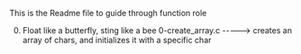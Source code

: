 This is the Readme file to guide through function role

0. Float like a butterfly, sting like a bee
0-create_array.c ----->  creates an array of chars, and initializes it with a specific char


